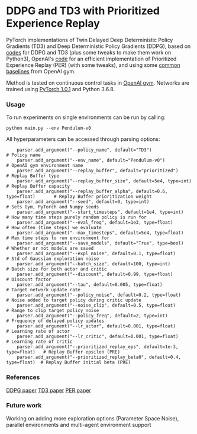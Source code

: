 # DDPG and TD3 with Prioritized Experience Replay

PyTorch implementations of Twin Delayed Deep Deterministic Policy Gradients (TD3) and Deep Deterministic Policy Gradients (DDPG), based on [codes](https://github.com/sfujim/TD3/) for DDPG and TD3 (plus some tweaks to make them work on Python3), OpenAI's [code](https://arxiv.org/abs/1511.05952) for an efficient implementation of Prioritized Experience Replay (PER) (with some tweaks), and using some [common baselines](https://github.com/openai/baselines/blob/master/baselines/common/) from OpenAI gym.


Method is tested on continuous control tasks in [OpenAI gym](https://github.com/openai/gym). 
Networks are trained using [PyTorch 1.0.1](https://github.com/pytorch/pytorch) and Python 3.6.8. 

### Usage

To run experiments on single environments can be run by calling:
```
python main.py --env Pendulum-v0
```
All hyperparameters can be accessed through parsing options:
```
    parser.add_argument("--policy_name", default="TD3")							# Policy name
	parser.add_argument("--env_name", default="Pendulum-v0")					# OpenAI gym environment name
	parser.add_argument("--replay_buffer", default="prioritized")				# Replay Buffer type
	parser.add_argument("--replay_buffer_size", default=5e4, type=int)			# Replay Buffer capacity
	parser.add_argument("--replay_buffer_alpha", default=0.6, type=float)		# Replay Buffer prioritization weight
	parser.add_argument("--seed", default=0, type=int)							# Sets Gym, PyTorch and Numpy seeds
	parser.add_argument("--start_timesteps", default=1e4, type=int)				# How many time steps purely random policy is run for
	parser.add_argument("--eval_freq", default=1e3, type=float)					# How often (time steps) we evaluate
	parser.add_argument("--max_timesteps", default=5e4, type=float)				# Max time steps to run environment for
	parser.add_argument("--save_models", default="True", type=bool)				# Whether or not models are saved
	parser.add_argument("--expl_noise", default=0.1, type=float)				# Std of Gaussian exploration noise
	parser.add_argument("--batch_size", default=100, type=int)					# Batch size for both actor and critic
	parser.add_argument("--discount", default=0.99, type=float)					# Discount factor
	parser.add_argument("--tau", default=0.005, type=float)						# Target network update rate
	parser.add_argument("--policy_noise", default=0.2, type=float)				# Noise added to target policy during critic update
	parser.add_argument("--noise_clip", default=0.5, type=float)				# Range to clip target policy noise
	parser.add_argument("--policy_freq", default=2, type=int)					# Frequency of delayed policy updates
	parser.add_argument("--lr_actor", default=0.001, type=float)				# Learning rate of actor
	parser.add_argument("--lr_critic", default=0.001, type=float)				# Learning rate of critic
	parser.add_argument("--prioritized_replay_eps", default=1e-3, type=float)	# Replay Buffer epsilon (PRE)
	parser.add_argument("--prioritized_replay_beta0", default=0.4, type=float)	# Replay Buffer initial beta (PRE)  
```

### References

[DDPG paper](https://arxiv.org/pdf/1509.02971.pdf)
[TD3 paper](https://arxiv.org/abs/1802.09477)
[PER paper](https://arxiv.org/abs/1511.05952)

### Future work

Working on adding more exploration options (Parameter Space Noise), parallel environments and multi-agent environment support